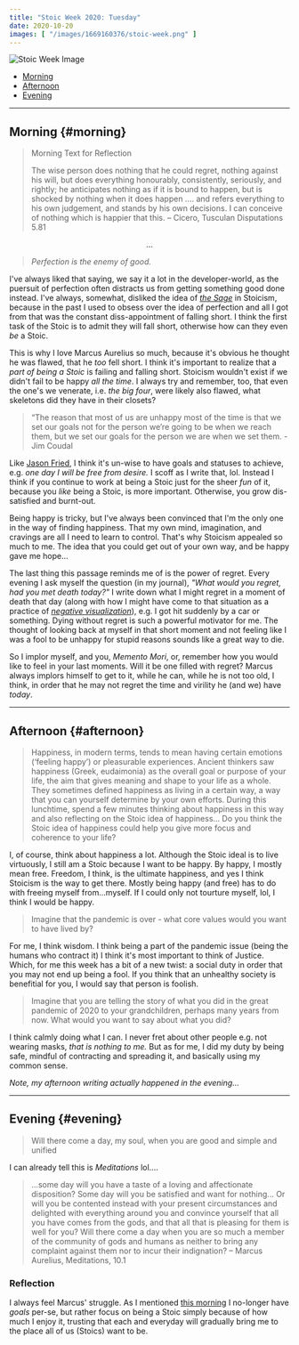 ```yaml
---
title: "Stoic Week 2020: Tuesday"
date: 2020-10-20
images: [ "/images/1669160376/stoic-week.png" ]
---
```


![Stoic Week Image](/images/1669160376/stoic-week.png)

- [Morning](#morning)
- [Afternoon](#afternoon)
- [Evening](#evening)

---

## Morning {#morning}

> Morning Text for Reflection
>
> The wise person does nothing that he could regret, nothing against his will, but does everything honourably, consistently, seriously, and rightly; he anticipates nothing as if it is bound to happen, but is shocked by nothing when it does happen …. and refers everything to his own judgement, and stands by his own decisions. I can conceive of nothing which is happier that this. – Cicero, Tusculan Disputations 5.81

<p style="text-align: center;">...</p>

> _Perfection is the enemy of good._

I've always liked that saying, we say it a lot in the developer-world, as the puersuit of perfection often distracts us from getting something good done instead. I've always, somewhat, disliked the idea of _[the Sage](https://en.wikipedia.org/wiki/Sage_(philosophy))_ in Stoicism, because in the past I used to obsess over the idea of perfection and all I got from that was the constant diss-appointment of falling short. I think the first task of the Stoic is to admit they will fall short, otherwise how can they even _be_ a Stoic.

This is why I love Marcus Aurelius so much, because it's obvious he thought he was flawed, that he _too_ fell short. I think it's important to realize that a _part of being a Stoic_ is failing and falling short. Stoicism wouldn't exist if we didn't fail to be happy _all the time_. I always try and remember, too, that even the one's we venerate, i.e. _the big four_, were likely also flawed, what skeletons did they have in their closets?

> “The reason that most of us are unhappy most of the time is that we set our goals not for the person we’re going to be when we reach them, but we set our goals for the person we are when we set them. - Jim Coudal

Like [Jason Fried](https://m.signalvnoise.com/ive-never-had-a-goal/), I think it's un-wise to have goals and statuses to achieve, e.g. _one day I will be free from desire._ I scoff as I write that, lol. Instead I think if you continue to work at being a Stoic just for the sheer _fun_ of it, because you _like_ being a Stoic, is more important. Otherwise, you grow dis-satisfied and burnt-out.

Being happy is tricky, but I've always been convinced that I'm the only one in the way of finding happiness. That my own mind, imagination, and cravings are all I need to learn to control. That's why Stoicism appealed so much to me. The idea that you could get out of your own way, and be happy gave me hope...

The last thing this passage reminds me of is the power of regret. Every evening I ask myself the question (in my journal), _"What would you regret, had you met death today?"_ I write down what I might regret in a moment of death that day (along with how I might have come to that situation as a practice of _[negative visualization](https://en.wikipedia.org/wiki/Negative_visualization)_), e.g. I got hit suddenly by a car or something. Dying without regret is such a powerful motivator for me. The thought of looking back at myself in that short moment and not feeling like I was a fool to be unhappy for stupid reasons sounds like a great way to die.

So I implor myself, and you, _Memento Mori_, or, remember how you would like to feel in your last moments. Will it be one filled with regret? Marcus always implors himself to get to it, while he can, while he is not too old, I think, in order that he may not regret the time and virility he (and we) have _today_.

---

## Afternoon {#afternoon}

> Happiness, in modern terms, tends to mean having certain emotions (‘feeling happy’) or pleasurable experiences. Ancient thinkers saw happiness (Greek, eudaimonia) as the overall goal or purpose of your life, the aim that gives meaning and shape to your life as a whole. They sometimes defined happiness as living in a certain way, a way that you can yourself determine by your own efforts. During this lunchtime, spend a few minutes thinking about happiness in this way and also reflecting on the Stoic idea of happiness... Do you think the Stoic idea of happiness could help you give more focus and coherence to your life?

I, of course, think about happiness a lot. Although the Stoic ideal is to live virtuously, I still am a Stoic because I want to be happy. By happy, I mostly mean free. Freedom, I think, is the ultimate happiness, and yes I think Stoicism is the way to get there. Mostly being happy (and free) has to do with freeing myself from...myself. If I could only not tourture myself, lol, I think I would be happy.

> Imagine that the pandemic is over - what core values would you want to have lived by?

For me, I think wisdom. I think being a part of the pandemic issue (being the humans who contract it) I think it's most important to think of Justice. Which, for me this week has a bit of a new twist: a social duty in order that you may not end up being a fool. If you think that an unhealthy society is benefitial for you, I would say that person is foolish.

> Imagine that you are telling the story of what you did in the great pandemic of 2020 to your grandchildren, perhaps many years from now. What would you want to say about what you did?

I think calmly doing what I can. I never fret about other people e.g. not wearing masks, _that is nothing to me._ But as for me, I did my duty by being safe, mindful of contracting and spreading it, and basically using my common sense.

_Note, my afternoon writing actually happened in the evening..._

---

## Evening {#evening}

> Will there come a day, my soul, when you are good and simple and unified

I can already tell this is _Meditations_ lol....

> ...some day will you have a taste of a loving and affectionate disposition? Some day will you be satisfied and want for nothing... Or will you be contented instead with your present circumstances and delighted with everything around you and convince yourself that all you have comes from the gods, and that all that is pleasing for them is well for you? Will there come a day when you are so much a member of the community of gods and humans as neither to bring any complaint against them nor to incur their indignation? – Marcus Aurelius, Meditations, 10.1

### Reflection

I always feel Marcus' struggle. As I mentioned [this morning](#morning) I no-longer have _goals_ per-se, but rather focus on being a Stoic simply because of how much I enjoy it, trusting that each and everyday will gradually bring me to the place all of us (Stoics) want to be.
